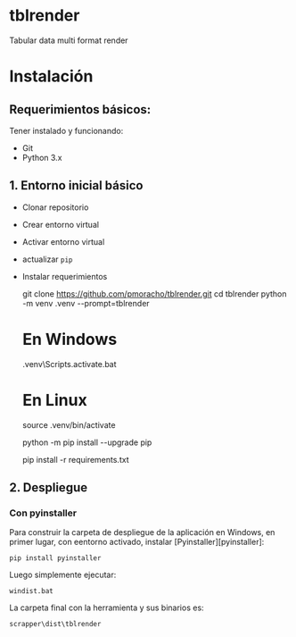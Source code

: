 # tblrender

Tabular data multi format render

# Instalación

## Requerimientos básicos:

Tener instalado y funcionando:

* Git
* Python 3.x

## 1. Entorno inicial básico

* Clonar repositorio
* Crear entorno virtual
* Activar entorno virtual
* actualizar `pip`
* Instalar requerimientos

    git clone https://github.com/pmoracho/tblrender.git
    cd tblrender
    python -m venv .venv --prompt=tblrender

    # En Windows
    .venv\Scripts.activate.bat

    # En Linux
    source .venv/bin/activate

    python -m pip install --upgrade pip

    pip install -r requirements.txt

## 2. Despliegue

### Con pyinstaller

Para construir la carpeta de despliegue de la aplicación en Windows, en primer lugar, con eentorno activado, instalar [Pyinstaller][pyinstaller]:

    pip install pyinstaller

Luego simplemente ejecutar:

    windist.bat


La carpeta final con la herramienta y sus binarios es:

    scrapper\dist\tblrender

